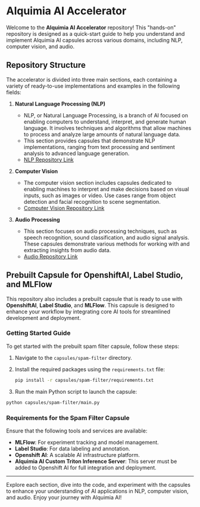 # Alquimia AI Accelerator

Welcome to the **Alquimia AI Accelerator** repository! This "hands-on" repository is designed as a quick-start guide to help you understand and implement Alquimia AI capsules across various domains, including NLP, computer vision, and audio.

## Repository Structure

The accelerator is divided into three main sections, each containing a variety of ready-to-use implementations and examples in the following fields:

1. **Natural Language Processing (NLP)**

   - NLP, or Natural Language Processing, is a branch of AI focused on enabling computers to understand, interpret, and generate human language. It involves techniques and algorithms that allow machines to process and analyze large amounts of natural language data.
   - This section provides capsules that demonstrate NLP implementations, ranging from text processing and sentiment analysis to advanced language generation.
   - [NLP Repository Link](https://github.com/Alquimia-ai/nlp.git)

2. **Computer Vision**

   - The computer vision section includes capsules dedicated to enabling machines to interpret and make decisions based on visual inputs, such as images or video. Use cases range from object detection and facial recognition to scene segmentation.
   - [Computer Vision Repository Link](https://github.com/Alquimia-ai/computer-vision.git)

3. **Audio Processing**
   - This section focuses on audio processing techniques, such as speech recognition, sound classification, and audio signal analysis. These capsules demonstrate various methods for working with and extracting insights from audio data.
   - [Audio Repository Link](https://github.com/Alquimia-ai/audio.git)

## Prebuilt Capsule for OpenshiftAI, Label Studio, and MLFlow

This repository also includes a prebuilt capsule that is ready to use with **OpenshiftAI**, **Label Studio**, and **MLFlow**. This capsule is designed to enhance your workflow by integrating core AI tools for streamlined development and deployment.

### Getting Started Guide

To get started with the prebuilt spam filter capsule, follow these steps:

1. Navigate to the `capsules/spam-filter` directory.
2. Install the required packages using the `requirements.txt` file:

   ```bash
   pip install -r capsules/spam-filter/requirements.txt
   ```

3. Run the main Python script to launch the capsule:

```bash
python capsules/spam-filter/main.py
```

### Requirements for the Spam Filter Capsule

Ensure that the following tools and services are available:

- **MLFlow**: For experiment tracking and model management.
- **Label Studio**: For data labeling and annotation.
- **Openshift AI**: A scalable AI infrastructure platform.
- **Alquimia AI Custom Triton Inference Server**: This server must be added to Openshift AI for full integration and deployment.

---

Explore each section, dive into the code, and experiment with the capsules to enhance your understanding of AI applications in NLP, computer vision, and audio. Enjoy your journey with Alquimia AI!
